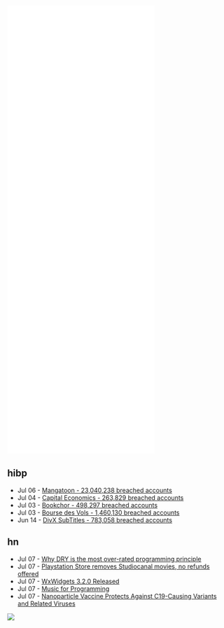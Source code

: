 ![Metrics](https://raw.githubusercontent.com/phixion/phixion/master/metrics.svg)

## hibp

<!--
for https://github.com/phixion/phixion/blob/main/.github/workflows/feeds.yml
-->
<!--START_SECTION:haveibeenpwnd-->
- Jul 06 - [Mangatoon - 23,040,238 breached accounts](https://haveibeenpwned.com/PwnedWebsites#Mangatoon)
- Jul 04 - [Capital Economics - 263,829 breached accounts](https://haveibeenpwned.com/PwnedWebsites#CapialEconomics)
- Jul 03 - [Bookchor - 498,297 breached accounts](https://haveibeenpwned.com/PwnedWebsites#Bookchor)
- Jul 03 - [Bourse des Vols - 1,460,130 breached accounts](https://haveibeenpwned.com/PwnedWebsites#BourseDesVols)
- Jun 14 - [DivX SubTitles - 783,058 breached accounts](https://haveibeenpwned.com/PwnedWebsites#DivXSubTitles)
<!--END_SECTION:haveibeenpwnd-->

## hn

<!--
for https://github.com/phixion/phixion/blob/main/.github/workflows/feeds.yml
-->
<!--START_SECTION:hn-->
- Jul 07 - [Why DRY is the most over-rated programming principle](https://gordonc.bearblog.dev/dry-most-over-rated-programming-principle/)
- Jul 07 - [Playstation Store removes Studiocanal movies, no refunds offered](https://www.gameshub.com/news/news/playstation-store-studio-canal-movies-germany-austria-23400/)
- Jul 07 - [WxWidgets 3.2.0 Released](https://wxwidgets.org/news/2022/07/wxwidgets-3.2.0-final-release/)
- Jul 07 - [Music for Programming](https://musicforprogramming.net/)
- Jul 07 - [Nanoparticle Vaccine Protects Against C19-Causing Variants and Related Viruses](https://www.caltech.edu/about/news/sars-coronavirus-variant-vaccine-bjorkman)
<!--END_SECTION:hn-->

<!--
for https://yhype.me
-->
![](https://hit.yhype.me/github/profile?user_id=13013670)
